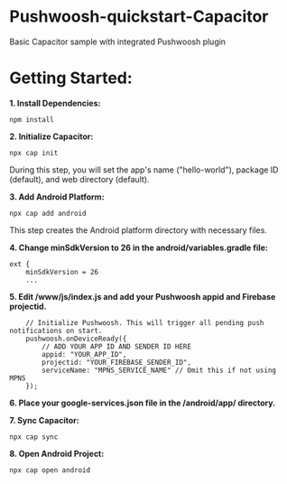 # Pushwoosh-quickstart-Capacitor
Basic Capacitor sample with integrated Pushwoosh plugin

# Getting Started:

**1. Install Dependencies:**
```
npm install
```
**2. Initialize Capacitor:**
```
npx cap init
```
During this step, you will set the app's name ("hello-world"), package ID (default), and web directory (default).

**3. Add Android Platform:**
```
npx cap add android
```
This step creates the Android platform directory with necessary files.

**4. Change minSdkVersion to 26 in the android/variables.gradle file:**
```
ext {
    minSdkVersion = 26
    ...
```
**5. Edit /www/js/index.js and add your Pushwoosh appid and Firebase projectid.**
```
    // Initialize Pushwoosh. This will trigger all pending push notifications on start.
    pushwoosh.onDeviceReady({
        // ADD YOUR APP ID AND SENDER ID HERE
        appid: "YOUR_APP_ID",
        projectid: "YOUR_FIREBASE_SENDER_ID",
        serviceName: "MPNS_SERVICE_NAME" // Omit this if not using MPNS
    });

```
**6. Place your google-services.json file in the /android/app/ directory.**

**7. Sync Capacitor:**
```
npx cap sync
```
**8. Open Android Project:**
```
npx cap open android
```
